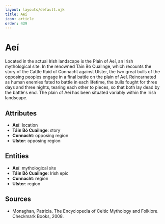 ```yaml
---
layout: layouts/default.njk
title: Aeí
icon: article
order: 439
---
```

# Aeí

Located in the actual Irish landscape is the Plain of Aeí, an Irish mythological site. In the renowned Táin Bó Cuailnge, which recounts the story of the Cattle Raid of Connacht against Ulster, the two great bulls of the opposing peoples engage in a final battle on the plain of Aeí. Reincarnated as human enemies fated to battle in each lifetime, the bulls fought for three days and three nights, tearing each other to pieces, so that both lay dead by the battle's end. The plain of Aeí has been situated variably within the Irish landscape.

## Attributes

- **Aeí**: location
- **Táin Bó Cuailnge**: story
- **Connacht**: opposing region
- **Ulster**: opposing region

## Entities

- **Aeí**: mythological site
- **Táin Bó Cuailnge**: Irish epic
- **Connacht**: region
- **Ulster**: region

## Sources

- Monaghan, Patricia. The Encyclopedia of Celtic Mythology and Folklore. Checkmark Books, 2008.

